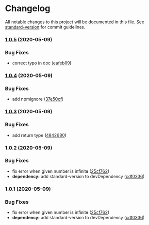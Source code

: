 # Changelog

All notable changes to this project will be documented in this file. See [standard-version](https://github.com/conventional-changelog/standard-version) for commit guidelines.

### [1.0.5](https://github.com/bravemaster619/safe-number/compare/v1.0.4...v1.0.5) (2020-05-09)


### Bug Fixes

* correct typo in doc ([eafeb09](https://github.com/bravemaster619/safe-number/commit/eafeb09c90cf49ff9a705aed4f4d2c4d4e3365f0))

### [1.0.4](https://github.com/bravemaster619/safe-number/compare/v1.0.3...v1.0.4) (2020-05-09)


### Bug Fixes

* add npmignore ([37e50cf](https://github.com/bravemaster619/safe-number/commit/37e50cf3bdf576be9542c9aca0879653b256ac91))

### [1.0.3](https://github.com/bravemaster619/safe-number/compare/v1.0.2...v1.0.3) (2020-05-09)


### Bug Fixes

* add return type ([4842680](https://github.com/bravemaster619/safe-number/commit/4842680f01cf123b48ac7d76b094b6d6cfeed442))

### 1.0.2 (2020-05-09)


### Bug Fixes

* fix error when given number is infinite ([25cf762](https://github.com/bravemaster619/safe-number/commit/25cf762a75849af3369cea4cd9c00ea8dfdf0da5))
* **dependency:** add standard-version to devDependency ([cdf0336](https://github.com/bravemaster619/safe-number/commit/cdf0336d5af2e57c92d07b73d9750114ed1980f3))

### 1.0.1 (2020-05-09)


### Bug Fixes

* fix error when given number is infinite ([25cf762](https://github.com/bravemaster619/safe-number/commit/25cf762a75849af3369cea4cd9c00ea8dfdf0da5))
* **dependency:** add standard-version to devDependency ([cdf0336](https://github.com/bravemaster619/safe-number/commit/cdf0336d5af2e57c92d07b73d9750114ed1980f3))
